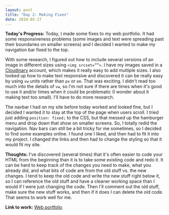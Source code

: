 ```yaml
---
layout: post
title: "Day 2: Making Fixes"
date: 2019-05-27
---
```


**Today's Progress:** Today, I made some fixes to my web portfolio. It had some responsiveness problems (some images and text were spreading past their boundaries on smaller screens) and I decided I wanted to make my navigation bar fixed to the top. 

With some research, I figured out how to include several versions of an image in different sizes using `<img srcset=””>`. I have my images saved in a [Cloudinary](https://cloudinary.com/) account, which makes it really easy to add multiple sizes. I also looked up how to make text responsive and discovered it can be really easy by using `vw` units rather than `px` or `em`. That was exciting. I didn't read too much into the details of `vw`, so I'm not sure if there are times when it's good to use it and/or times when it could be problematic (I wonder about it making text too small). I'll have to do more research.

The navbar I had on my site before today worked and looked fine, but I decided I wanted it to stay at the top of the page when users scroll. I tried just adding `position: fixed;` to the CSS, but that messed up the hamburger menu and drop down that show on smaller screens. So, I totally redid the navigation. Nav bars can still be a bit tricky for me sometimes, so I decided to find some examples online. I found one I liked, and then had to fit it into my project. I changed the links and then had to change the styling so that it would fit my site.

**Thoughts:** I've discovered (several times) that it's often easier to code your HTML from the beginning than it is to take some existing code and redo it. It can be hard to keep track of the changes you need to make, what you already did, and what bits of code are from the old stuff vs. the new changes. I tend to keep the old code and write the new stuff right below it, so I can reference the old stuff and have a cleaner working space than I would if I were just changing the code. Then I'll comment out the old stuff, make sure the new stuff works, and then if it does I can delete the old code. That seems to work well for me.

**Link to work:** [Web portfolio](https://www.kjlarson.com)
